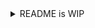 <details>
<summary>README is WIP</summary>

# Final work - Music Deck
This repository serves as a PoC of Spotify's Web API and Web Playback SDK 

## :computer: App: Spotify Jukebox
This app allows users to search for songs, artists, and albums using Spotify's Web API. The user can play the songs in the browser using the Web Playback SDK or add them to the queue. Users can also request a QR-code to play the currently playing song on their mobile device.<br><br>
<img src="imgs/img1.png" alt="Spotify Jukebox" width="200"/>
<img src="imgs/img2.png" alt="Spotify Jukebox" width="200"/><br>


## :wrench: Installation
### :gear: Prerequisites
- [ ] Have a Spotify account with a premium subscription
- [ ] Create a Spotify app in the [Spotify Developer Dashboard](https://developer.spotify.com/dashboard/applications)
  - [ ] Save the `Client ID` and `Client Secret` for later use
  - [ ] Add a redirect URI in the Spotify app settings (e.g. `http://localhost:8888/callback`). It is important to use this URL in the rest of your code when authenticating with Spotify.
  - [ ] In "APIs used", choose `Web Playback SDK` and `Spotify Web API`
- [ ] Create a `.env` file in the root directory of the project and add the following:
    ```bash
    CLIENT_ID=<your-client-id>
    CLIENT_SECRET=<your-client-secret>
    API_URL=http://localhost:8888
    CLIENT_URL=http://localhost:5500
    ```
- [ ] Check the [`config.js`](./config.js) file and make sure the apiUrl matches the `API_URL` in the `.env` file
- [ ] The scopes for authentication are set in the [`api.js`](api.js) file. Choose `'user-read-private', 'user-read-email', 'user-read-playback-state', 'user-modify-playback-state', 'streaming'`. You can find more scopes in the [Spotify Web API documentation](https://developer.spotify.com/documentation/general/guides/scopes/)

### :bust_in_silhouette: Manual installation
1. Clone this repository and navigate to the directory
```bash
git clone https://github.com/SandroBarillaPXL/expertlab-sprint3-scraping
cd expertlab-sprint3-scraping
```
2. Install the dependencies
```bash
npm install
```	
3. Start the backend API-server, accessible at `http://localhost:8888`
```bash
node api.js
```
4. Start the frontend with a simple HTTP server of your choice, like the "live server" extension in Visual Studio Code for local use. Make sure the frontend is accessible at `http://localhost:5500` (or the same URL you send your callbacks to. See [Prerequisites](https://github.com/SandroBarillaPXL/expertlab-sprint3-jukebox?tab=readme-ov-file#gear-prerequisites)).
<br>

### :whale: Docker installation
1. Clone this repository and navigate to the directory
```bash
git clone https://github.com/SandroBarillaPXL/expertlab-sprint3-jukebox
cd expertlab-sprint3-jukebox
```
2. Build the Docker images (optional) for both the [frontend](docker/Dockerfile-fe) and [backend](docker/Dockerfile-be)
```bash
docker build -t <username>/<imagename-frontend>:<tag> -f docker/Dockerfile-fe .
docker build -t <username>/<imagename-backend>:<tag> -f docker/Dockerfile-be .
```
3. Run the Docker containers
```bash
docker run -d -p 5500:80 <username>/<imagename-frontend>:<tag>
docker run -d -p 8888:8888 <username>/<imagename-backend>:<tag>
```
<br>

Alternatively, you can use the [`docker-compose.yml`](docker/docker-compose.yml) file to run the containers. By default, the app is available at [`http://localhost:5500`](http://localhost:5500).
```bash
docker compose -f ./docker/docker-compose.yml up -d
```

## :information_source: Sources
- https://developer.spotify.com/documentation/web-api/
- https://developer.spotify.com/documentation/web-playback-sdk/
- https://www.youtube.com/watch?v=TN1uvgAyxE0
- https://github.com/adanzweig/nodejs-spotify
- https://github.com/thelinmichael/spotify-web-api-node
- [ChatGPT conversation](https://chatgpt.com/share/672b4885-9bf4-8009-b327-ca86d2885d0b)

</details>